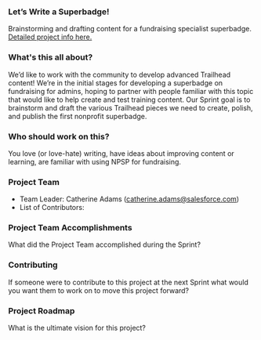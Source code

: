### Let’s Write a Superbadge!
Brainstorming and drafting content for a fundraising specialist superbadge. 
[Detailed project info here.](https://docs.google.com/document/d/1Jk49ZMCronDZ20KGF289I8GvF9tReeOwRRDTpu6kkaA/edit#)

### What's this all about?
We’d like to work with the community to develop advanced Trailhead content! We’re in the initial stages for developing a superbadge on fundraising for admins, hoping to partner with people familiar with this topic that would like to help create and test training content. Our Sprint goal is to brainstorm and draft the various Trailhead pieces we need to create, polish, and publish the first nonprofit superbadge.

### Who should work on this? 
You love (or love-hate) writing, have ideas about improving content or learning, are familiar with using NPSP for fundraising. 

### Project Team

* Team Leader: Catherine Adams (catherine.adams@salesforce.com)
* List of Contributors: 

### Project Team Accomplishments
What did the Project Team accomplished during the Sprint?

### Contributing
If someone were to contribute to this project at the next Sprint what would you want them to work on to move this project forward?

### Project Roadmap
What is the ultimate vision for this project?
